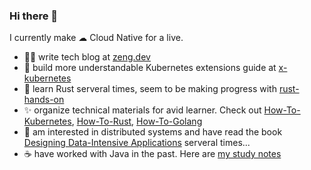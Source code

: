 ### Hi there 👋

I currently make ☁ Cloud Native for a live. 

- ✍🏻 write tech blog at [zeng.dev](https://zeng.dev)
- 🐬 build more understandable Kubernetes extensions guide at [x-kubernetes](https://github.com/phosae/x-kubernetes)
- 🧐 learn Rust serveral times, seem to be making progress with [rust-hands-on](https://github.com/phosae/rust-hands-on) 
- ✨ organize technical materials for avid learner. Check out [How-To-Kubernetes](https://gist.github.com/phosae/05da38d8f621538f2003e98648cadab1), [How-To-Rust](https://gist.github.com/phosae/6a64789422773dae6a5db1867bec7ff8), [How-To-Golang](https://gist.github.com/phosae/b716d7bf2ee09933fabca8cfe57c18ee)
- 👻 am interested in distributed systems and have read the book [Designing Data-Intensive Applications](https://github.com/ept/ddia-references) serveral times...
- ☕ have worked with Java in the past. Here are [my study notes](https://zengxu.notion.site/Java-Platform-ac9e541f1b694ab3a7bea8373882a886?pvs=4)

